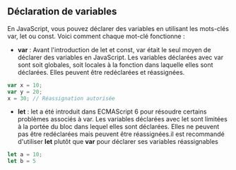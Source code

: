 ## Déclaration de variables 
En JavaScript, vous pouvez déclarer des variables en utilisant les mots-clés var, let ou const. Voici comment chaque mot-clé fonctionne :
* **var** : Avant l'introduction de let et const, var était le seul moyen de déclarer des variables en JavaScript. Les variables déclarées avec var sont soit globales, soit locales à la fonction dans laquelle elles sont déclarées. Elles peuvent être redéclarées et réassignées.  
````js
var x = 10;
var y = 20;
x = 30; // Réassignation autorisée
````  
* **let** : let a été introduit dans ECMAScript 6 pour résoudre certains problèmes associés à var. Les variables déclarées avec let sont limitées à la portée du bloc dans lequel elles sont déclarées. Elles ne peuvent pas être redéclarées mais peuvent être réassignées.il est recommandé d'utiliser **let** plutôt que **var** pour déclarer ses variables réassignables  
````js
let a = 10;
let b = 5 
````
